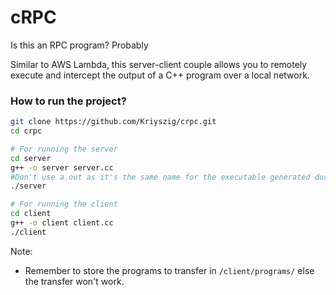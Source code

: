 # cRPC

Is this an RPC program? Probably  

Similar to AWS Lambda, this server-client couple allows you to remotely execute and intercept the output of a C++ program over a local network.

### How to run the project?

```bash
git clone https://github.com/Kriyszig/crpc.git
cd crpc

# For running the server
cd server
g++ -o server server.cc 
#Don't use a.out as it's the same name for the executable generated during RPC
./server

# For running the client
cd client
g++ -o client client.cc
./client
```

Note:  
* Remember to store the programs to transfer in `/client/programs/` else the transfer won't work.